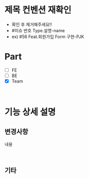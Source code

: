 # 제목 컨벤션 재확인
- 확인 후 제거해주세요!!
- #이슈 번호 Type.설명-name
- ex) #56 Feat.회원가입 Form 구현-PJK

# Part

  - [ ] FE
  - [ ] BE
  - [X] Team

<br>

# 기능 상세 설명

## 변경사항

내용

<br>

## 기타

